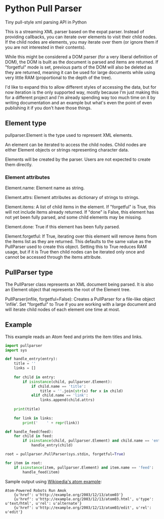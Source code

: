 # Python Pull Parser
Tiny pull-style xml parsing API in Python

This is a streaming XML parser based on the expat parser. Instead of providing callbacks, you can iterate over elements to visit their child nodes. If the child nodes are elements, you may iterate over them (or ignore them if you are not interested in their contents).

While this might be considered a DOM parser (for a very liberal definition of DOM), the DOM is built as the document is parsed and items are returned. If "forgetful" mode is set, previous parts of the DOM will also be deleted as they are returned, meaning it can be used for large documents while using very little RAM (proportional to the depth of the tree).

I'd like to expand this to allow different styles of accessing the data, but for now iteration is the only supported way, mostly because I'm just making this for a different project and I'm already spending way too much time on it by writing documentation and an example but what's even the point of even publishing it if you don't have those things.

## Element type

 pullparser.Element is the type used to represent XML elements.

 An element can be iterated to access the child nodes. Child nodes are either Element objects or strings representing character data.
 
 Elements will be created by the parser. Users are not expected to create them directly.

### Element attributes

 Element.name: Element name as string.
 
 Element.attrs: Element attributes as dictionary of strings to strings.
 
 Element.items: A list of child items in the element. If "forgetful" is True, this will not include items already returned. If "done" is False, this element has not yet been fully parsed, and some child elements may be missing.
 
 Element.done: True if this element has been fully parsed.
 
 Element.forgetful: If True, iterating over this element will remove items from the items list as they are returned. This defaults to the same value as the PullParser used to create this object. Setting this to True reduces RAM usage, but if it is True then child nodes can be iterated only once and cannot be accessed through the items attribute.

## PullParser type

 The PullParser class represents an XML document being parsed. It is also an Element object that represents the root of the Element tree.
 
 PullParser(infile, forgetful=False): Creates a PullParser for a file-like object 'infile'. Set "forgetful" to True if you are working with a large document and will iterate child nodes of each element one time at most.

## Example

This example reads an Atom feed and prints the item titles and links.

```python
import pullparser
import sys

def handle_entry(entry):
    title = ''
    links = []
    
    for child in entry:
        if isinstance(child, pullparser.Element):
            if child.name == 'title':
                title = ''.join(str(x) for x in child)
            elif child.name == 'link':
                links.append(child.attrs)
    
    print(title)
    
    for link in links:
        print('    ' + repr(link))

def handle_feed(feed):
    for child in feed:
        if isinstance(child, pullparser.Element) and child.name == 'entry':
            handle_entry(child)

root = pullparser.PullParser(sys.stdin, forgetful=True)

for item in root:
    if isinstance(item, pullparser.Element) and item.name == 'feed':
        handle_feed(item)
```

Sample output using [Wikipedia's atom example](https://en.wikipedia.org/wiki/Atom_%28standard%29#Example_of_an_Atom_1.0_feed):

```
Atom-Powered Robots Run Amok
    {u'href': u'http://example.org/2003/12/13/atom03'}
    {u'href': u'http://example.org/2003/12/13/atom03.html', u'type': u'text/html', u'rel': u'alternate'}
    {u'href': u'http://example.org/2003/12/13/atom03/edit', u'rel': u'edit'}
```
